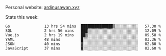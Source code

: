 Personal website: [ardinusawan.xyz](https://ardinusawan.xyz)

Stats this week:
<!--START_SECTION:waka-->

```text
Go               13 hrs 54 mins  ██████████████▒░░░░░░░░░░   57.30 %
SQL              2 hrs 56 mins   ███░░░░░░░░░░░░░░░░░░░░░░   12.09 %
Vue.js           2 hrs 19 mins   ██▒░░░░░░░░░░░░░░░░░░░░░░   09.58 %
YAML             48 mins         █░░░░░░░░░░░░░░░░░░░░░░░░   03.36 %
JSON             40 mins         ▓░░░░░░░░░░░░░░░░░░░░░░░░   02.80 %
JavaScript       37 mins         ▓░░░░░░░░░░░░░░░░░░░░░░░░   02.60 %
```

<!--END_SECTION:waka-->
